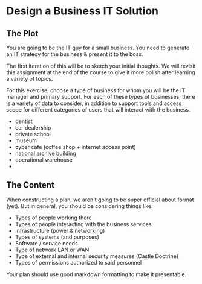 # Design a Business IT Solution

## The Plot

You are going to be the IT guy for a small business.  You need to generate an IT strategy for the business & present it to the boss.

The first iteration of this will be to sketch your initial thoughts.  We will revisit this assignment at the end of the course to give it more polish after learning a variety of topics.

For this exercise, choose a type of business for whom you will be the IT manager and primary support.  For each of these types of businesses, there is a variety of data to consider, in addition to support tools and access scope for different categories of users that will interact with the business.

- dentist
- car dealership
- private school
- museum
- cyber cafe (coffee shop + internet access point)
- national archive building
- operational warehouse
- 
## The Content

When constructing a plan, we aren't going to be super official about format (yet).  But in general, you should be considering things like:

- Types of people working there
- Types of people interacting with the business services
- Infrastructure (power & networking)
- Types of systems (and purposes)
- Software / service needs
- Type of network LAN or WAN
- Type of external and internal security measures (Castle Doctrine)
- Types of permissions authorized to said personnel

Your plan should use good markdown formatting to make it presentable.
